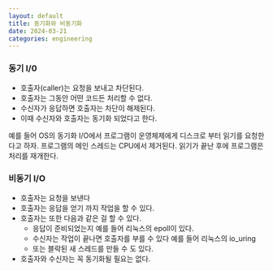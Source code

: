 ```yaml
---
layout: default
title: 동기화와 비동기화
date: 2024-03-21
categories: engineering
---
```



### 동기 I/0
*  호출자(caller)는 요청을 보내고 차단된다.
* 호출자는 그동안 어떤 코드든 처리할 수 없다.
* 수신자가 응답하면 호출자는 차단이 해제된다.
* 이때 수신자와 호출자는 동기화 되었다고 한다.

예를 들어 OS의 동기화 I/O에서 프로그램이 운영체제에게 디스크로 부터 읽기를 요청한다고 하자. 프로그램의 메인 스레드는 CPU에서 제거된다. 읽기가 끝난 후에 프로그램은 처리를 재개한다.

### 비동기 I/O

* 호출자는 요청을 보낸다
* 호출자는 응답을 얻기 까지 작업을 할 수 있다.
* 호출자는 또한 다음과 같은 걸 할 수 있다.
	* 응답이 준비되었는지  예를 들어 리눅스의 epoll이 있다.
	* 수신자는 작업이 끝나면 호출자를 부를 수 있다 예를 들어 리눅스의 io_uring
	* 또는 블락된 새 스레드를 만들 수 도 있다.
* 호출자와 수신자는 꼭 동기화될 필요는 없다.
